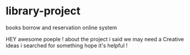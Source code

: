 # library-project
books borrow and reservation online system

HEY awesome poeple !
about the project i said we may need a Creative ideas
i searched for something hope it's helpful !
